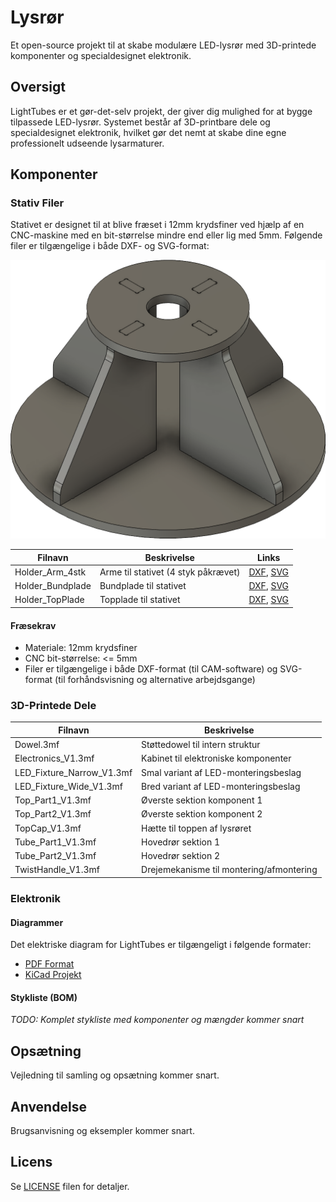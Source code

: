 # Lysrør

Et open-source projekt til at skabe modulære LED-lysrør med 3D-printede komponenter og specialdesignet elektronik.

## Oversigt

LightTubes er et gør-det-selv projekt, der giver dig mulighed for at bygge tilpassede LED-lysrør. Systemet består af 3D-printbare dele og specialdesignet elektronik, hvilket gør det nemt at skabe dine egne professionelt udseende lysarmaturer.

## Komponenter

### Stativ Filer

Stativet er designet til at blive fræset i 12mm krydsfiner ved hjælp af en CNC-maskine med en bit-størrelse mindre end eller lig med 5mm. Følgende filer er tilgængelige i både DXF- og SVG-format:

![Samlet stativ](Stand/Holder_Assembled_v3.png)

| Filnavn | Beskrivelse | Links |
|----------|-------------|-------|
| Holder_Arm_4stk | Arme til stativet (4 styk påkrævet) | [DXF](Stand/Holder_Arm_4stk.dxf), [SVG](Stand/Holder_Arm_4stk.svg) |
| Holder_Bundplade | Bundplade til stativet | [DXF](Stand/Holder_Bundplade.dxf), [SVG](Stand/Holder_Bundplade.svg) |
| Holder_TopPlade | Topplade til stativet | [DXF](Stand/Holder_TopPlade.dxf), [SVG](Stand/Holder_TopPlade.svg) |

#### Fræsekrav
- Materiale: 12mm krydsfiner
- CNC bit-størrelse: <= 5mm
- Filer er tilgængelige i både DXF-format (til CAM-software) og SVG-format (til forhåndsvisning og alternative arbejdsgange)

### 3D-Printede Dele

| Filnavn | Beskrivelse |
|----------|-------------|
| Dowel.3mf | Støttedowel til intern struktur |
| Electronics_V1.3mf | Kabinet til elektroniske komponenter |
| LED_Fixture_Narrow_V1.3mf | Smal variant af LED-monteringsbeslag |
| LED_Fixture_Wide_V1.3mf | Bred variant af LED-monteringsbeslag |
| Top_Part1_V1.3mf | Øverste sektion komponent 1 |
| Top_Part2_V1.3mf | Øverste sektion komponent 2 |
| TopCap_V1.3mf | Hætte til toppen af lysrøret |
| Tube_Part1_V1.3mf | Hovedrør sektion 1 |
| Tube_Part2_V1.3mf | Hovedrør sektion 2 |
| TwistHandle_V1.3mf | Drejemekanisme til montering/afmontering |

### Elektronik

#### Diagrammer
Det elektriske diagram for LightTubes er tilgængeligt i følgende formater:
- [PDF Format](Schematics/Schematic.pdf)
- [KiCad Projekt](Schematics/Schematics.kicad_sch)

#### Stykliste (BOM)
*TODO: Komplet stykliste med komponenter og mængder kommer snart*

## Opsætning

Vejledning til samling og opsætning kommer snart.

## Anvendelse

Brugsanvisning og eksempler kommer snart.

## Licens

Se [LICENSE](LICENSE) filen for detaljer.
